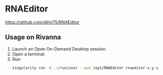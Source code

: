 # RNAEditor

https://github.com/djhn75/RNAEditor

## Usage on Rivanna

1. Launch an Open On-Demand Desktop session.
1. Open a terminal.
1. Run:
    ```bash
    singularity run -B .:/run/user --pwd /opt/RNAEditor rnaeditor-x.y.sif
    ```
